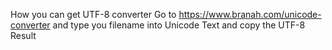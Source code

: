 How you can get UTF-8 converter
Go to https://www.branah.com/unicode-converter and type you filename into  Unicode Text and copy the UTF-8 Result
